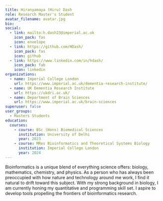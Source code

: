 ```yaml
---
title: Hiranyamaya (Hiru) Dash
role: Research Master's Student
avatar_filename: avatar.jpg
bio: 
social:
  - link: mailto:h.dash23@imperial.ac.uk
    icon_pack: fas
    icon: envelope
  - link: https://github.com/HDash/
    icon_pack: fas
    icon: github
  - link: https://www.linkedin.com/in/hdash/
    icon_pack: fab
    icon: linkedin    
organizations:
  - name: Imperial College London
    url: https://www.imperial.ac.uk/dementia-research-institute/
  - name: UK Dementia Research Institute
    url: https://ukdri.ac.uk/
  - name: Department of Brain Sciences
    url: https://www.imperial.ac.uk/brain-sciences
superuser: false
user_groups:
  - Masters Students
education:
  courses:
    - course: BSc (Hons) Biomedical Sciences
      institution: University of Delhi
      year: 2023
    - course: MRes Bioinformatics and Theoretical Systems Biology
      institution: Imperial College London
      year: 2024
---
```

Bioinformatics is a unique blend of everything science offers: biology, mathematics, chemistry, and physics. As a person who has always been preoccupied with how nature and technology around me work, I find it natural to drift toward this subject. With my strong background in biology, I am currently honing my quantitative and programming skill set. I aspire to develop tools propelling the frontiers of bioinformatics research.
